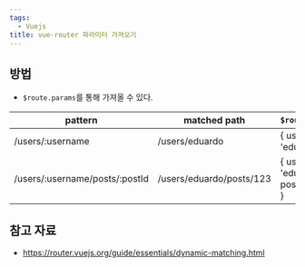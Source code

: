 ```yaml
---
tags:
  - Vuejs
title: vue-router 파라미터 가져오기
---
```



## 방법

- `$route.params`를 통해 가져올 수 있다.

| pattern                        | matched path             | `$route.params`                        |
| ------------------------------ | ------------------------ | -------------------------------------- |
| /users/:username               | /users/eduardo           | { username: 'eduardo' }                |
| /users/:username/posts/:postId | /users/eduardo/posts/123 | { username: 'eduardo', postId: '123' } |

## 참고 자료

- https://router.vuejs.org/guide/essentials/dynamic-matching.html
